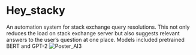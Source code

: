 # Hey_stacky
An automation system for stack exchange query resolutions. This not only reduces the load on stack exchange server but also suggests relevant answers to the user’s question at one place. Models included pretrained BERT and GPT-2
![Poster_AI3](https://github.com/neha013/Hey_stacky/assets/41139808/e6061103-fc38-428b-819b-07b63e25619b)
